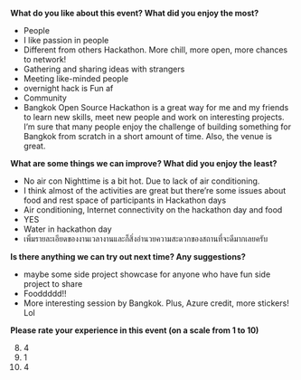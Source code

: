 **What do you like about this event? What did you enjoy the most?**

* People
* I like passion in people
* Different from others Hackathon. More chill, more open, more chances to network!
* Gathering and sharing ideas with strangers
* Meeting like-minded people
* overnight hack is Fun af
* Community
* Bangkok Open Source Hackathon is a great way for me and my friends to learn new skills, meet new people and work on interesting projects. I’m sure that many people enjoy the challenge of building something for Bangkok from scratch in a short amount of time. Also, the venue is great.

**What are some things we can improve? What did you enjoy the least?**

* No air con
Nighttime is a bit hot. Due to lack of air conditioning.
* I think almost of the activities are great but there’re some issues about food and rest space of participants in Hackathon days
* Air conditioning, Internet connectivity on the hackathon day and food
* YES
* Water in hackathon day
* เพิ่มรายละเอียดของงานเวลางานและก็สิ่งอำนวยความสะดวกของสถานที่จะดีมากเลยครับ

**Is there anything we can try out next time? Any suggestions?**

* maybe some side project showcase for anyone who have fun side project to share
* Fooddddd!!
* More interesting session by Bangkok. Plus, Azure credit, more stickers! Lol

**Please rate your experience in this event (on a scale from 1 to 10)**

8. 4
9. 1
10. 4


